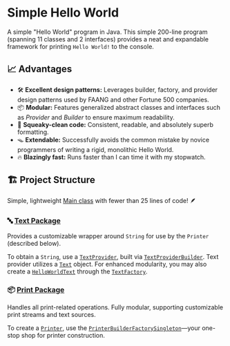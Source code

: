 # Simple Hello World
A simple "Hello World" program in Java. This simple 200-line program (spanning 11 classes and 2 interfaces) provides a neat and expandable framework for printing `Hello World!` to the console.

## 📈 Advantages

* 🛠️ **Excellent design patterns:** Leverages builder, factory, and provider design patterns used by FAANG and other Fortune 500 companies.
* 📦 **Modular:** Features generalized abstract classes and interfaces such as *Provider* and *Builder* to ensure maximum readability.
* 🧽 **Squeaky-clean code:** Consistent, readable, and absolutely superb formatting.
* 🪤 **Extendable:** Successfully avoids the common mistake by novice programmers of writing a rigid, monolithic Hello World.
* 🔥 **Blazingly fast:** Runs faster than I can time it with my stopwatch.

## 🏗️ Project Structure

Simple, lightweight [Main class](src/main/java/Main.java) with fewer than 25 lines of code! 🪶

### 🔤 [Text Package](src/main/java/text)

Provides a customizable wrapper around `String` for use by the `Printer` (described below).

To obtain a `String`, use a [`TextProvider`](src/main/java/text/TextProvider.java), built via [`TextProviderBuilder`](src/main/java/text/TextProviderBuilder.java). Text provider utilizes a [`Text`](src/main/java/text/Text.java) object. For enhanced modularity, you may also create a [`HelloWorldText`](src/main/java/text/HelloWorldText.java) through the [`TextFactory`](src/main/java/text/TextFactory.java).


### 📦 [Print Package](src/main/java/print)

Handles all print-related operations. Fully modular, supporting customizable print streams and text sources.

To create a [`Printer`](src/main/java/print/Printer.java), use the [`PrinterBuilderFactorySingleton`](src/main/java/print/PrinterBuilderFactorySingleton.java)—your one-stop shop for printer construction.
